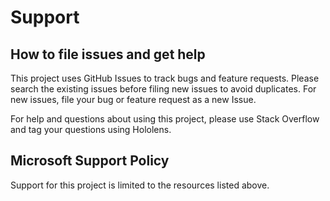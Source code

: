 # Support

## How to file issues and get help  

This project uses GitHub Issues to track bugs and feature requests. Please search the existing 
issues before filing new issues to avoid duplicates.  For new issues, file your bug or 
feature request as a new Issue.

For help and questions about using this project, please use Stack Overflow and tag your questions using Hololens.

## Microsoft Support Policy  

Support for this project is limited to the resources listed above.

